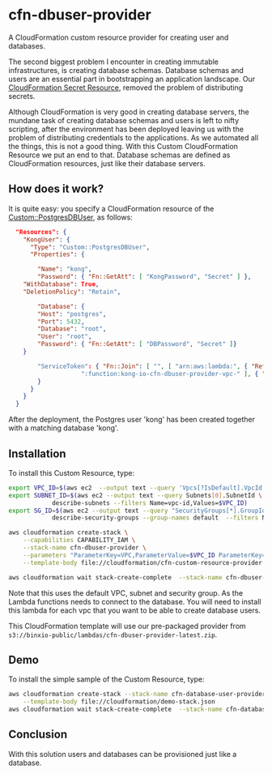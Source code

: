 # cfn-dbuser-provider
A CloudFormation custom resource provider for creating user and databases.

The second biggest problem I encounter in creating immutable infrastructures, is creating database schemas. Database schemas and users are an essential part in bootstrapping an application landscape. 
Our [CloudFormation Secret Resource](https://github.com/binxio/cfn-custom-secret-provider), removed the problem of distributing secrets.  

Although CloudFormation is very good in creating database servers, the mundane task of creating database schemas and users is left to nifty scripting, after the environment has been deployed leaving us with the problem of distributing credentials to the applications.  As we automated all the things, this is not a good thing.
With this Custom CloudFormation Resource we put an end to that. Database schemas are defined as CloudFormation resources, just like their database servers.  


## How does it work?
It is quite easy: you specify a CloudFormation resource of the [Custom::PostgresDBUser](docs/Custom%3A%3APostgrsDBUser.md), as follows:

```json
  "Resources": {
    "KongUser": {
      "Type": "Custom::PostgresDBUser",
      "Properties": {

        "Name": "kong",
        "Password": { "Fn::GetAtt": [ "KongPassword", "Secret" ] },
	"WithDatabase": True,
	"DeletionPolicy": "Retain",

        "Database": {
		"Host": "postgres",
		"Port": 5432,
		"Database": "root",
		"User": "root",
		"Password": { "Fn::GetAtt": [ "DBPassword", "Secret" ]}
	}

        "ServiceToken": { "Fn::Join": [ "", [ "arn:aws:lambda:", { "Ref": "AWS::Region" }, ":", { "Ref": "AWS::AccountId" }, 
					":function:kong-io-cfn-dbuser-provider-vpc-" ], { "Ref": "AppVPC" } ]
        }
      }
    }
  }
```

After the deployment, the Postgres user 'kong' has been created together with a matching database 'kong'.



## Installation
To install this Custom Resource, type:

```sh
export VPC_ID=$(aws ec2  --output text --query 'Vpcs[?IsDefault].VpcId' describe-vpcs)
export SUBNET_ID=$(aws ec2 --output text --query Subnets[0].SubnetId \
			describe-subnets --filters Name=vpc-id,Values=$VPC_ID)
export SG_ID=$(aws ec2 --output text --query "SecurityGroups[*].GroupId" \
			describe-security-groups --group-names default  --filters Name=vpc-id,Values=$VPC_ID)

aws cloudformation create-stack \
	--capabilities CAPABILITY_IAM \
	--stack-name cfn-dbuser-provider \
	--parameters "ParameterKey=VPC,ParameterValue=$VPC_ID ParameterKey=Subnet,ParameterValue=$SUBNET_ID ParameterKey=SecurityGroup,ParameterValue=$SG_ID" \
	--template-body file://cloudformation/cfn-custom-resource-provider.json 

aws cloudformation wait stack-create-complete  --stack-name cfn-dbuser-provider 
```
Note that this uses the default VPC, subnet and security group. As the Lambda functions needs to connect to the database. You will need to 
install this lambda for each vpc that you want to be able to create database users.

This CloudFormation template will use our pre-packaged provider from `s3://binxio-public/lambdas/cfn-dbuser-provider-latest.zip`.


## Demo
To install the simple sample of the Custom Resource, type:

```sh
aws cloudformation create-stack --stack-name cfn-database-user-provider-demo \
	--template-body file://cloudformation/demo-stack.json
aws cloudformation wait stack-create-complete  --stack-name cfn-database-user-provider-demo
```

## Conclusion
With this solution users and databases can be provisioned just like a database.
